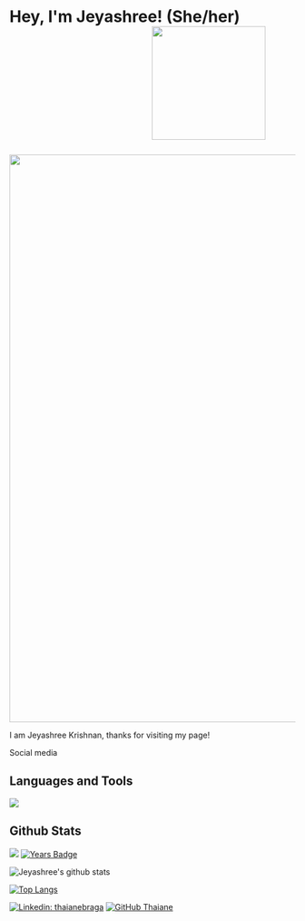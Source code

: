 # Hey, I'm Jeyashree! (She/her)  &emsp;&emsp;&emsp;&emsp;&emsp;&emsp;&emsp;&emsp;&nbsp;&nbsp;&nbsp;  <img src="https://media.giphy.com/media/ztpMY1t5VYWlO/giphy.gif" width="200">


<img src="https://media.giphy.com/media/3oKIPpFhwsMNrRIjN6/giphy.gif" width="1000">











I am Jeyashree Krishnan, thanks for visiting my page!

Social media

## Languages and Tools

![](https://img.shields.io/badge/OS-Linux-informational?style=flat&logo=<LOGO_NAME>&logoColor=white&color=2bbc8a)


## Github Stats

![](https://komarev.com/ghpvc/?username=krishnanj)
[![Years Badge](https://badges.pufler.dev/years/krishnanj)](https://badges.pufler.dev)

![Jeyashree's github stats](https://github-readme-stats.vercel.app/api?username=krishnanj&count_private=true&show_icons=true&theme=radical&include_all_commits=true)

[![Top Langs](https://github-readme-stats.vercel.app/api/top-langs/?username=krishnanj&langs_count=10&layout=compact&count_private=true&show_icons=true&theme=radical&include_all_commits=true)](https://github.com/anuraghazra/github-readme-stats)



[![Linkedin: thaianebraga](https://img.shields.io/badge/-thaianebraga-blue?style=flat-square&logo=Linkedin&logoColor=white&link=https://www.linkedin.com/in/thaianebraga/)](https://www.linkedin.com/in/thaianebraga/)
[![GitHub Thaiane](https://img.shields.io/github/followers/thaiane?label=follow&style=social)](https://github.com/Thaiane)


<!--
**krishnanj/krishnanj** is a ✨ _special_ ✨ repository because its `README.md` (this file) appears on your GitHub profile.

Here are some ideas to get you started:

- 🔭 I’m currently working on ...
- 🌱 I’m currently learning ...
- 👯 I’m looking to collaborate on ...
- 🤔 I’m looking for help with ...
- 💬 Ask me about ...
- 📫 How to reach me: ...
- 😄 Pronouns: ...
- ⚡ Fun fact: ...
-->
